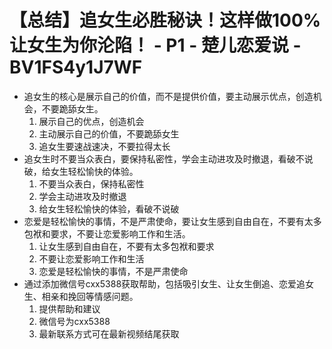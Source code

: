 # 【总结】追女生必胜秘诀！这样做100%让女生为你沦陷！ - P1 - 楚儿恋爱说 - BV1FS4y1J7WF

-   追女生的核心是展示自己的价值，而不是提供价值，要主动展示优点，创造机会，不要跪舔女生。
    1.  展示自己的优点，创造机会
    2.  主动展示自己的价值，不要跪舔女生
    3.  追女生要速战速决，不要拉得太长
-   追女生时不要当众表白，要保持私密性，学会主动进攻及时撤退，看破不说破，给女生轻松愉快的体验。
    1.  不要当众表白，保持私密性
    2.  学会主动进攻及时撤退
    3.  给女生轻松愉快的体验，看破不说破
-   恋爱是轻松愉快的事情，不是严肃使命，要让女生感到自由自在，不要有太多包袱和要求，不要让恋爱影响工作和生活。
    1.  让女生感到自由自在，不要有太多包袱和要求
    2.  不要让恋爱影响工作和生活
    3.  恋爱是轻松愉快的事情，不是严肃使命
-   通过添加微信号cxx5388获取帮助，包括吸引女生、让女生倒追、恋爱追女生、相亲和挽回等情感问题。
    1.  提供帮助和建议
    2.  微信号为cxx5388
    3.  最新联系方式可在最新视频结尾获取